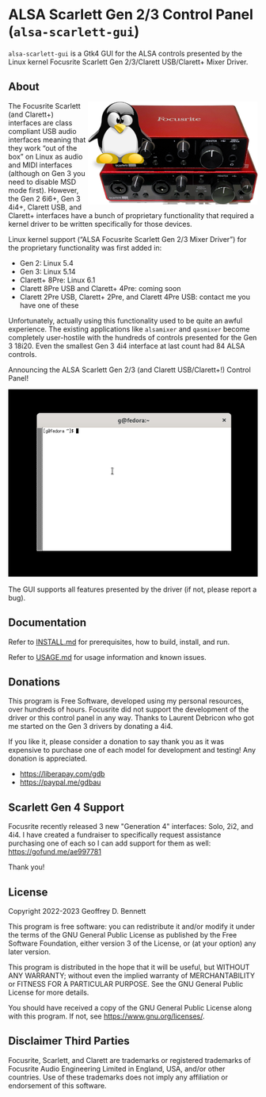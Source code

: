 # ALSA Scarlett Gen 2/3 Control Panel (`alsa-scarlett-gui`)

`alsa-scarlett-gui` is a Gtk4 GUI for the ALSA controls presented by
the Linux kernel Focusrite Scarlett Gen 2/3/Clarett USB/Clarett+ Mixer
Driver.

## About

<img src="src/img/alsa-scarlett-gui-logo.png" align="right">

The Focusrite Scarlett (and Clarett+) interfaces are class compliant
USB audio interfaces meaning that they work “out of the box” on Linux
as audio and MIDI interfaces (although on Gen 3 you need to disable
MSD mode first). However, the Gen 2 6i6+, Gen 3 4i4+, Clarett USB, and
Clarett+ interfaces have a bunch of proprietary functionality that
required a kernel driver to be written specifically for those devices.

Linux kernel support (“ALSA Focusrite Scarlett Gen 2/3 Mixer Driver”)
for the proprietary functionality was first added in:
- Gen 2: Linux 5.4
- Gen 3: Linux 5.14
- Clarett+ 8Pre: Linux 6.1
- Clarett 8Pre USB and Clarett+ 4Pre: coming soon
- Clarett 2Pre USB, Clarett+ 2Pre, and Clarett 4Pre USB: contact me
  you have one of these

Unfortunately, actually using this functionality used to be quite an
awful experience. The existing applications like `alsamixer` and
`qasmixer` become completely user-hostile with the hundreds of
controls presented for the Gen 3 18i20. Even the smallest Gen 3 4i4
interface at last count had 84 ALSA controls.

Announcing the ALSA Scarlett Gen 2/3 (and Clarett USB/Clarett+!)
Control Panel!

![Demonstration](img/demo.gif)

The GUI supports all features presented by the driver (if not, please
report a bug).

## Documentation

Refer to [INSTALL.md](INSTALL.md) for prerequisites, how to build,
install, and run.

Refer to [USAGE.md](USAGE.md) for usage information and known issues.

## Donations

This program is Free Software, developed using my personal resources,
over hundreds of hours. Focusrite did not support the development of
the driver or this control panel in any way. Thanks to Laurent
Debricon who got me started on the Gen 3 drivers by donating a 4i4.

If you like it, please consider a donation to say thank you as it was
expensive to purchase one of each model for development and testing!
Any donation is appreciated.

- https://liberapay.com/gdb
- https://paypal.me/gdbau

## Scarlett Gen 4 Support

Focusrite recently released 3 new "Generation 4" interfaces: Solo,
2i2, and 4i4. I have created a fundraiser to specifically request
assistance purchasing one of each so I can add support for them as
well: https://gofund.me/ae997781

Thank you!

## License

Copyright 2022-2023 Geoffrey D. Bennett

This program is free software: you can redistribute it and/or modify
it under the terms of the GNU General Public License as published by
the Free Software Foundation, either version 3 of the License, or (at
your option) any later version.

This program is distributed in the hope that it will be useful, but
WITHOUT ANY WARRANTY; without even the implied warranty of
MERCHANTABILITY or FITNESS FOR A PARTICULAR PURPOSE.  See the GNU
General Public License for more details.

You should have received a copy of the GNU General Public License
along with this program.  If not, see <https://www.gnu.org/licenses/>.

## Disclaimer Third Parties

Focusrite, Scarlett, and Clarett are trademarks or registered
trademarks of Focusrite Audio Engineering Limited in England, USA,
and/or other countries. Use of these trademarks does not imply any
affiliation or endorsement of this software.
